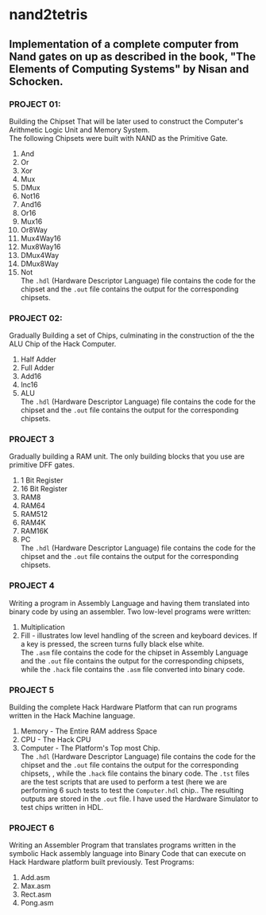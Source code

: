 # nand2tetris

## Implementation of a complete computer from Nand gates on up as described in the book, "The Elements of Computing Systems" by Nisan and Schocken.  

### PROJECT 01:  
Building the Chipset That will be later used to construct the Computer's Arithmetic Logic Unit and Memory System.  
The following Chipsets were built with NAND as the Primitive Gate.  
1. And  
2. Or  
3. Xor  
4. Mux  
5. DMux  
6. Not16  
7. And16  
8. Or16  
9. Mux16  
10. Or8Way  
11. Mux4Way16  
12. Mux8Way16  
13. DMux4Way  
14. DMux8Way  
15. Not  
The `.hdl` (Hardware Descriptor Language) file contains the code for the chipset and the `.out` file contains the output for the corresponding chipsets.  

### PROJECT 02:  
Gradually Building a set of Chips, culminating in the construction of the the ALU Chip of the Hack Computer.  
1. Half Adder  
2. Full Adder  
3. Add16  
4. Inc16  
5. ALU  
The `.hdl` (Hardware Descriptor Language) file contains the code for the chipset and the `.out` file contains the output for the corresponding chipsets.  

### PROJECT 3  
Gradually building a RAM unit. The only building blocks that you use are primitive DFF gates.  
1. 1 Bit Register  
2. 16 Bit Register  
3. RAM8  
4. RAM64  
5. RAM512  
6. RAM4K  
7. RAM16K
8. PC  
The `.hdl` (Hardware Descriptor Language) file contains the code for the chipset and the `.out` file contains the output for the corresponding chipsets.  

### PROJECT 4  
Writing a program in Assembly Language and having them translated into binary code by using an assembler. Two low-level programs were written:  
1. Multiplication  
2. Fill - illustrates low level handling of the screen and keyboard devices. If a key is pressed, the screen turns fully black else white.  
The `.asm` file contains the code for the chipset in Assembly Language and the `.out` file contains the output for the corresponding chipsets, while the `.hack` file contains the `.asm` file converted into binary code.  

### PROJECT 5  
Building the complete Hack Hardware Platform that can run programs written in the Hack Machine language.  
1. Memory - The Entire RAM address Space  
2. CPU - The Hack CPU  
3. Computer - The Platform's Top most Chip.   
The `.hdl` (Hardware Descriptor Language) file contains the code for the chipset and the `.out` file contains the output for the corresponding chipsets, , while the `.hack` file contains the binary code.  The `.tst` files are the test scripts that are used to perform a test (here we are performing 6 such tests to test the `Computer.hdl` chip.. The resulting outputs are stored in the `.out` file. I have used the Hardware Simulator to test chips written in HDL.  

### PROJECT 6  
Writing an Assembler Program that translates programs written in the symbolic Hack assembly language into Binary Code that can execute on Hack Hardware platform built previously. 
Test Programs:  
1. Add.asm  
2. Max.asm  
3. Rect.asm  
4. Pong.asm





